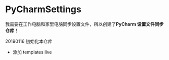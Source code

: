 # PyCharmSettings

我需要在工作电脑和家里电脑同步设置文件，所以创建了**PyCharm 设置文件同步仓库**！

20190116 初始化本仓库
- 添加 templates live 

